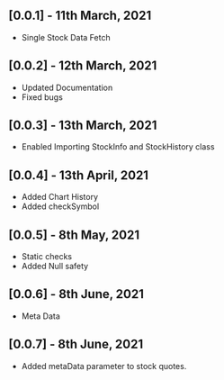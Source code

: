 ## [0.0.1] - 11th March, 2021

- Single Stock Data Fetch

## [0.0.2] - 12th March, 2021

- Updated Documentation
- Fixed bugs

## [0.0.3] - 13th March, 2021

- Enabled Importing StockInfo and StockHistory class

## [0.0.4] - 13th April, 2021

- Added Chart History
- Added checkSymbol

## [0.0.5] - 8th May, 2021

- Static checks
- Added Null safety

## [0.0.6] - 8th June, 2021

- Meta Data

## [0.0.7] - 8th June, 2021

- Added metaData parameter to stock quotes.
